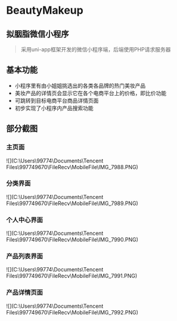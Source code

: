 # BeautyMakeup

## 拟胭脂微信小程序

> 采用uni-app框架开发的微信小程序端，后端使用PHP请求服务器

## 基本功能

- 小程序里有由小姐姐挑选出的各类各品牌的热门美妆产品
- 美妆产品的详情页会显示它在各个电商平台上的价格，即比价功能
- 可跳转到目标电商平台商品详情页面
- 初步实现了小程序内产品搜索功能

## 部分截图

### 主页面

![](C:\Users\99774\Documents\Tencent Files\997749670\FileRecv\MobileFile\IMG_7988.PNG)



### 分类界面

![](C:\Users\99774\Documents\Tencent Files\997749670\FileRecv\MobileFile\IMG_7989.PNG)

### 个人中心界面

![](C:\Users\99774\Documents\Tencent Files\997749670\FileRecv\MobileFile\IMG_7990.PNG)

### 产品列表界面

![](C:\Users\99774\Documents\Tencent Files\997749670\FileRecv\MobileFile\IMG_7991.PNG)

### 产品详情页面

![](C:\Users\99774\Documents\Tencent Files\997749670\FileRecv\MobileFile\IMG_7992.PNG)